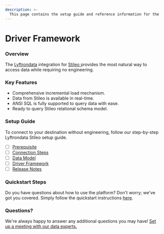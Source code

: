 ```yaml
---
description: >-
  This page contains the setup guide and reference information for the Stileo source connector.
---
```


# Driver Framework

### Overview

The [Lyftrondata](https://www.lyftrondata.com/) integration for [Stileo](https://www.lyftrondata.com/integration/stileo/)[ ](https://www.lyftrondata.com/integration/stileo/)provides the most natural way to access data while requiring no engineering.

### Key Features

* Comprehensive incremental load mechanism.
* Data from Stileo is available in real-time.&#x20;
* ANSI SQL is fully supported to query data with ease.
* Ready to query Stileo relational schema model.

### Setup Guide

To connect to your destination without engineering, follow our step-by-step Lyftrondata Stileo setup guide.

* [ ] [Prerequisite](../../marketing-analytics/stileo/prerequisite.md)
* [ ] [Connection Steps](../../marketing-analytics/stileo/connection-steps.md)
* [ ] [Data Model](../../marketing-analytics/stileo/data-model/)
* [ ] [Driver Framework](../../marketing-analytics/stileo/driver-framework/)
* [ ] [Release Notes](../../marketing-analytics/stileo/release-notes.md)

### Quickstart Steps

Do you have questions about how to use the platform? Don't worry; we've got you covered. Simply follow the quickstart instructions [here](../../../quickstart-steps.md).

### Questions? <a href="#questions" id="questions"></a>

We're always happy to answer any additional questions you may have! [Set up a meeting with our data experts.](https://www.lyftrondata.com/book-a-meeting/)


